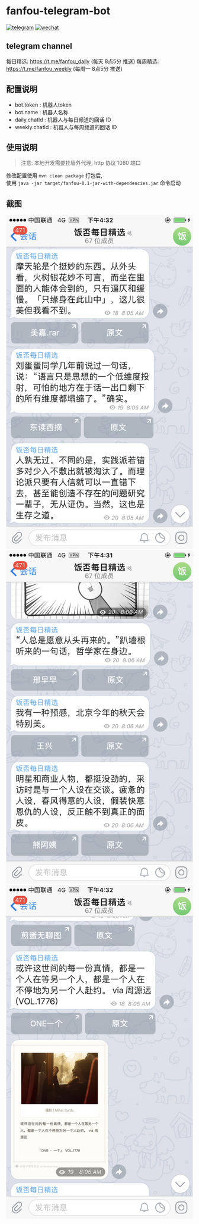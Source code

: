 # fanfou-telegram-bot

[![telegram](https://img.shields.io/badge/telegram-junbaor-blue.svg?style=flat-square)](https://t.me/junbaor)
[![wechat](https://img.shields.io/badge/wechat-junbaor-green.svg?style=flat-square)]()

## telegram channel

每日精选: https://t.me/fanfou_daily (每天 8点5分 推送)
每周精选: https://t.me/fanfou_weekly (每周一 8点5分 推送)

## 配置说明

- bot.token : 机器人token
- bot.name : 机器人名称
- daily.chatId : 机器人与每日频道的回话 ID
- weekly.chatId : 机器人与每周频道的回话 ID

## 使用说明 
> 注意: 本地开发需要挂墙外代理, http 协议 1080 端口  

修改配置使用 `mvn clean package` 打包后,  
使用 `java -jar target/fanfou-0.1-jar-with-dependencies.jar` 命令启动 

## 截图
![](https://raw.githubusercontent.com/junbaor/fanfou-telegram-bot/master/screenshot/1.png)
![](https://raw.githubusercontent.com/junbaor/fanfou-telegram-bot/master/screenshot/2.png)
![](https://raw.githubusercontent.com/junbaor/fanfou-telegram-bot/master/screenshot/3.png)